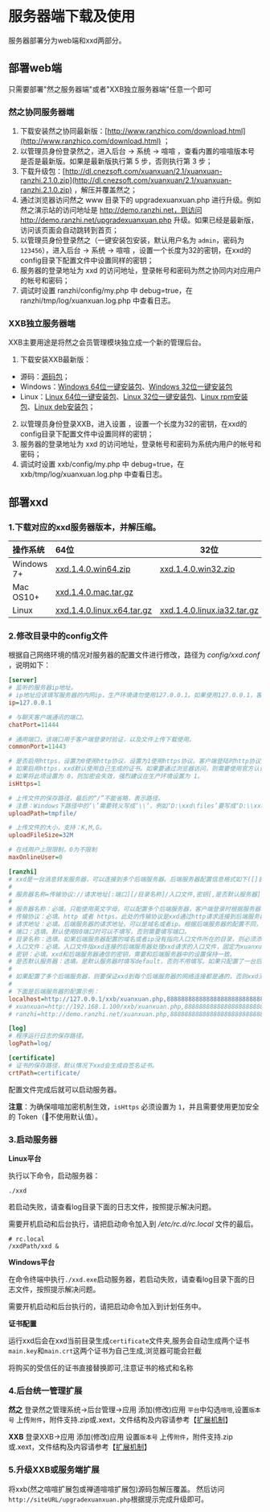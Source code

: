 # 服务器端下载及使用

服务器部署分为web端和xxd两部分。


## 部署web端

只需要部署"然之服务器端"或者"XXB独立服务器端"任意一个即可

### 然之协同服务器端

1. 下载安装然之协同最新版：[http://www.ranzhico.com/download.html](http://www.ranzhico.com/download.html) ；
2. 以管理员身份登录然之，进入后台 -> 系统 -> 喧喧 ，查看内置的喧喧版本号是否是最新版。如果是最新版执行第 5 步，否则执行第 3 步；
3. 下载升级包：[http://dl.cnezsoft.com/xuanxuan/2.1/xuanxuan-ranzhi.2.1.0.zip](http://dl.cnezsoft.com/xuanxuan/2.1/xuanxuan-ranzhi.2.1.0.zip) ，解压并覆盖然之；
4. 通过浏览器访问然之 www 目录下的 upgradexuanxuan.php 进行升级。例如然之演示站的访问地址是 http://demo.ranzhi.net，则访问 http://demo.ranzhi.net/upgradexuanxuan.php 升级。如果已经是最新版，访问该页面会自动跳转到首页；
5. 以管理员身份登录然之（一键安装包安装，默认用户名为 `admin`，密码为 `123456`），进入后台 -> 系统 -> 喧喧 ，设置一个长度为32的密钥，在xxd的config目录下配置文件中设置同样的密钥；
6. 服务器的登录地址为 xxd 的访问地址，登录帐号和密码为然之协同内对应用户的帐号和密码；
7. 调试时设置 ranzhi/config/my.php 中 debug=true，在 ranzhi/tmp/log/xuanxuan.log.php 中查看日志。

### XXB独立服务器端

XXB主要用途是将然之会员管理模块独立成一个新的管理后台。

1. 下载安装XXB最新版：
  * 源码：[源码包](http://dl.cnezsoft.com/xuanxuan/1.4/xxb.1.0.zip)；
  * Windows：[Windows 64位一键安装包](http://dl.cnezsoft.com/xuanxuan/1.4/xxb.1.0.win_64.exe)、[Windows 32位一键安装包](http://dl.cnezsoft.com/xuanxuan/1.4/xxb.1.0.win_32.exe)
  * Linux：[Linux 64位一键安装包](http://dl.cnezsoft.com/xuanxuan/1.4/xxb.1.0.zbox_64.tar.gz)、[Linux 32位一键安装包](http://dl.cnezsoft.com/xuanxuan/1.4/xxb.1.0.zbox_32.tar.gz)、[Linux rpm安装包](http://dl.cnezsoft.com/xuanxuan/1.4/xxb-1.0-1.noarch.rpm)、[Linux deb安装包](http://dl.cnezsoft.com/xuanxuan/1.4/xxb-1.0.deb)；
2. 以管理员身份登录XXB，进入设置 ，设置一个长度为32的密钥，在xxd的config目录下配置文件中设置同样的密钥；
3. 服务器的登录地址为 xxd 的访问地址，登录帐号和密码为系统内用户的帐号和密码；
4. 调试时设置 xxb/config/my.php 中 debug=true，在 xxb/tmp/log/xuanxuan.log.php 中查看日志。


## 部署xxd

### 1.下载对应的xxd服务器版本，并解压缩。

| 操作系统       | 64位                                      | 32位                                      |
| :--------- | :--------------------------------------- | ---------------------------------------- |
| Windows 7+ | [xxd.1.4.0.win64.zip](http://dl.cnezsoft.com/xuanxuan/1.4/xxd.1.4.0.win64.zip) | [xxd.1.4.0.win32.zip](http://dl.cnezsoft.com/xuanxuan/1.4/xxd.1.4.0.win32.zip) |
| Mac OS10+  | [xxd.1.4.0.mac.tar.gz](http://dl.cnezsoft.com/xuanxuan/1.4/xxd.1.4.0.mac.tar.gz) |                                          |
| Linux      | [xxd.1.4.0.linux.x64.tar.gz](http://dl.cnezsoft.com/xuanxuan/1.4/xxd.1.4.0.linux.x64.tar.gz) | [xxd.1.4.0.linux.ia32.tar.gz](http://dl.cnezsoft.com/xuanxuan/1.4/xxd.1.4.0.linux.ia32.tar.gz) |

### 2.修改目录中的config文件

根据自己网络环境的情况对服务器的配置文件进行修改，路径为 *config/xxd.conf* ，说明如下：

```ini
[server]
# 监听的服务器ip地址。
# ip地址应该填写服务器的内网ip，生产环境请勿使用127.0.0.1。如果使用127.0.0.1，客户端只能通过127.0.0.1登录。
ip=127.0.0.1

# 与聊天客户端通讯的端口。
chatPort=11444

# 通用端口，该端口用于客户端登录时验证，以及文件上传下载使用。
commonPort=11443

# 是否启用https，设置为0使用http协议，设置为1使用https协议。客户端登陆时http协议要和此处设置保持一致。
# 如果启用https，xxd默认使用自己生成的证书。如果要通过浏览器访问，则需要使用官方认证的证书替换证书保存路径(证书保存路径在配置文件最后配置)下的证书。替换的证书要和原来的证书名保持一致。
# 如果将此项设置为 0，则加密会失效，强烈建议在生产环境设置为 1。
isHttps=1

# 上传文件的保存路径，最后的“/”不能省略，表示路径。
# 注意：Windows下路径中的‘\’需要转义写成‘\\’，例如‘D:\xxd\files’要写成‘D:\\xxd\\files’。
uploadPath=tmpfile/

# 上传文件的大小，支持：K,M,G。
uploadFileSize=32M

# 在线用户上限限制，0为不限制
maxOnlineUser=0

[ranzhi]
# xxd是一台消息转发服务器，可以连接到多个后端服务器。后端服务器配置信息格式如下([]表示此内容为选填项)：
#
# 服务器名称=传输协议://请求地址[:端口][/目录名称]/入口文件,密钥[,是否默认服务器]
#
# 服务器名称：必填。只能使用英文字母。可以配置多个后端服务器，客户端登录时根据服务器名称区分连接到哪个后端服务器。
# 传输协议：必填。http 或者 https。此处的传输协议是xxd通过http请求连接到后端服务器时使用，使用哪种传输协议取决于后端服务器的配置，与上文中的isHttps配置无关。
# 请求地址：必填。后端服务器的请求地址，可以是域名或者ip。根据后端服务器的配置不同，可能需要添加目录名称。
# 端口：选填。默认使用80端口时可以不填写，否则需要填写端口。
# 目录名称：选填。如果后端服务器配置的域名或者ip没有指向入口文件所在的目录，则必须添加目录名称。
# 入口文件：必填。入口文件指xxd连接的后端服务器处理xxd请求的入口文件，固定为xuanxuan.php。
# 密钥：必填。xxd和后端服务器通信的密钥，需要和后端服务器中的设置保持一致。
# 是否默认服务器：选填。是默认服务器时填写default，否则不用填写。如果只配置了一台后端服务器，必须填写。如果客户端的登录地址不填写后端服务器名称，则连接到默认的后端服务器。
#
# 如果配置了多个后端服务器，则要保证xxd到每个后端服务器的网络连接都是通的，否则xxd无法启动。
#
# 下面是后端服务器的配置示例：
localhost=http://127.0.0.1/xxb/xuanxuan.php,88888888888888888888888888888888,default
# xuanxuan=http://192.168.1.100/xxb/xuanxuan.php,88888888888888888888888888888888
# ranzhi=http://demo.ranzhi.net/xuanxuan.php,88888888888888888888888888888888

[log]
# 程序运行日志的保存路径。
logPath=log/

[certificate]
# 证书的保存路径，默认情况下xxd会生成自签名证书。
crtPath=certificate/
```

配置文件完成后就可以启动服务器。

**注意**：为确保喧喧加密机制生效，`isHttps` 必须设置为 `1`，并且需要使用更加安全的 Token（不使用默认值）。

### 3.启动服务器

**Linux平台**

执行以下命令，启动服务器：

```shell
./xxd
```

若启动失败，请查看log目录下面的日志文件，按照提示解决问题。

需要开机启动和后台执行，请把启动命令加入到 */etc/rc.d/rc.local* 文件的最后。

```shell
# rc.local
/xxdPath/xxd &
```

**Windows平台**

在命令终端中执行`./xxd.exe`启动服务器，若启动失败，请查看log目录下面的日志文件，按照提示解决问题。

需要开机启动和后台执行的，请把启动命令加入到计划任务中。

**证书配置**

运行xxd后会在xxd当前目录生成`certificate`文件夹,服务会自动生成两个证书`main.key`和`main.crt`这两个证书为自己生成,浏览器可能会拦截

将购买的受信任的证书直接替换即可,注意证书的格式和名称

### 4.后台统一管理扩展
**然之**
登录然之管理系统->后台管理->应用
添加(修改)应用
``平台``中勾选``喧喧``,设置``版本号``
上传``附件``，附件支持.zip或.xext，文件结构及内容请参考【[扩展机制](http://xuan.im/page/extensions.html)】

**XXB**
登录XXB->应用
添加(修改)应用
设置``版本号``
上传``附件``，附件支持.zip或.xext，文件结构及内容请参考【[扩展机制](http://xuan.im/page/extensions.html)】


### 5.升级XXB或服务端扩展
将xxb(然之喧喧扩展包或禅道喧喧扩展包)源码包解压覆盖。
然后访问``http://siteURL/upgradexuanxuan.php``根据提示完成升级即可。
